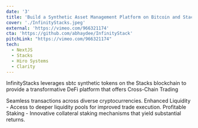 ```yaml
---
date: '3'
title: 'Build a Synthetic Asset Management Platform on Bitcoin and Stacks'
cover: './InfinityStacks.jpeg'
external: 'https://vimeo.com/966321174'
cta: 'https://github.com/abhaydee/InfinityStack'
pitchLink: "https://vimeo.com/966321174"
tech:
  - NextJS
  - Stacks
  - Hiro Systems
  - Clarity
---
```


InfinityStacks leverages sbtc synthetic tokens on the Stacks blockchain to provide a transformative DeFi platform that offers Cross-Chain Trading

Seamless transactions across diverse cryptocurrencies. Enhanced Liquidity - Access to deeper liquidity pools for improved trade execution. Profitable Staking - Innovative collateral staking mechanisms that yield substantial returns.
